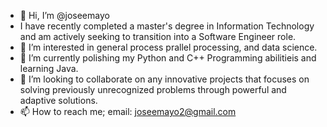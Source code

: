 - 👋 Hi, I’m @joseemayo
- I have recently completed a master's degree in Information Technology and am actively seeking to transition into a Software Engineer role.
- 👀 I’m interested in general process prallel processing, and data science.
- 🌱 I’m currently polishing my Python and C++ Programming abilitieis and learning Java. 
- 💞️ I’m looking to collaborate on any innovative projects that focuses on solving previously unrecognized problems through powerful and adaptive solutions.
- 📫 How to reach me; email: joseemayo2@gmail.com
